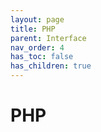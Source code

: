 ```yaml
---
layout: page
title: PHP
parent: Interface
nav_order: 4
has_toc: false
has_children: true
---
```


# PHP